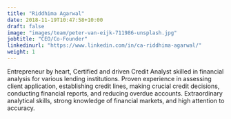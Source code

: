 ```yaml
---
title: "Riddhima Agarwal"
date: 2018-11-19T10:47:58+10:00
draft: false
image: "images/team/peter-van-eijk-711986-unsplash.jpg"
jobtitle: "CEO/Co-Founder"
linkedinurl: "https://www.linkedin.com/in/ca-riddhima-agarwal/"
weight: 1
---
```


Entrepreneur by heart, Certified and driven Credit Analyst skilled in financial analysis for various lending institutions. Proven experience in assessing client application, establishing credit lines, making crucial credit decisions, conducting financial reports, and reducing overdue accounts. Extraordinary analytical skills, strong knowledge of financial markets, and high attention to accuracy.
